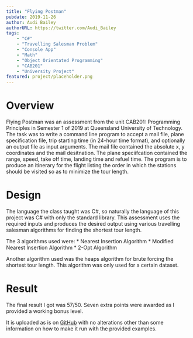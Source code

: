 ```yaml
---
title: "Flying Postman"
pubdate: 2019-11-26
author: Audi Bailey
authorURL: https://twitter.com/Audi_Bailey
tags:
    - "C#"
    - "Travelling Salesman Problem"
    - "Console App"
    - "Math"
    - "Object Orientated Programming"
    - "CAB201"
    - "University Project"
featured: project/placeholder.png
---
```


# Overview
Flying Postman was an assessment from the unit CAB201: Programming Principles in Semester 1 of 2019 at Queensland University of Technology. The task was to write a command line program to accept a mail file, plane specification file, trip starting time (in 24-hour time format), and optionally an output file as input arguments. The mail file contained the absolute x, y coordinates and the mail desitnation. The plane speciifcation contained the range, speed, take off time, landing time and refuel time. The program is to produce an itinerary for the flight listing the order in which the stations should be visited so as to minimize the tour length. 

# Design
The language the class taught was C#, so naturally the language of this project was C# with only the standard library. This assessment uses the required inputs and produces the desired output using various travelling salesman algorithms for finding the shortest tour length. 

The 3 algorithms used were:
    * Nearest Insertion Algorithm
    * Modified Nearest Insertion Algorithm 
    * 2-Opt Algorithm

Another algorithm used was the heaps algorithm for brute forcing the shortest tour length. This algorithm was only used for a certain dataset. 

# Result
The final result I got was 57/50. Seven extra points were awarded as I provided a working bonus level.

It is uploaded as is on [GitHub](https://github.com/audibailey/cab201-flyingpostman) 
with no alterations other than some information on how to make it run with the
provided examples.
